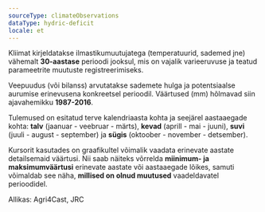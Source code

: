 ```yaml
---
sourceType: climateObservations
dataType: hydric-deficit
locale: et
---
```

Kliimat kirjeldatakse ilmastikumuutujatega (temperatuurid, sademed jne) vähemalt **30-aastase** perioodi jooksul, mis on vajalik varieeruvuse ja teatud parameetrite muutuste registreerimiseks.

Veepuudus (või bilanss) arvutatakse sademete hulga ja potentsiaalse aurumise
erinevusena konkreetsel perioodil. Väärtused (mm) hõlmavad siin ajavahemikku
**1987-2016**.

Tulemused on esitatud terve kalendriaasta kohta ja seejärel aastaaegade kohta:
**talv** (jaanuar - veebruar - märts), **kevad** (aprill - mai - juuni), **suvi** (juuli -
august - september) ja **sügis** (oktoober - november - detsember).

Kursorit kasutades on graafikultel võimalik vaadata erinevate aastate detailsemaid väärtusi. Nii saab näiteks võrrelda **miinimum- ja maksimumväärtusi** erinevate aastate või aastaaegade lõikes, samuti võimaldab see näha, **millised on olnud muutused** vaadeldavatel perioodidel.

Allikas: Agri4Cast, JRC

